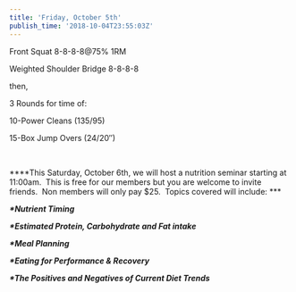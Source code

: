 ```yaml
---
title: 'Friday, October 5th'
publish_time: '2018-10-04T23:55:03Z'
---
```


Front Squat 8-8-8-8\@75% 1RM

Weighted Shoulder Bridge 8-8-8-8

then,

3 Rounds for time of:

10-Power Cleans (135/95)

15-Box Jump Overs (24/20″)

 

***\*This Saturday, October 6th, we will host a nutrition seminar
starting at 11:00am.  This is free for our members but you are welcome
to invite friends.  Non members will only pay \$25.  Topics covered will
include: ***

***\*Nutrient Timing***

***\*Estimated Protein, Carbohydrate and Fat intake***

***\*Meal Planning***

***\*Eating for Performance & Recovery***

***\*The Positives and Negatives of Current Diet Trends***
